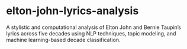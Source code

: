 # elton-john-lyrics-analysis
A stylistic and computational analysis of Elton John and Bernie Taupin’s lyrics across five decades using NLP techniques, topic modeling, and machine learning-based decade classification.
